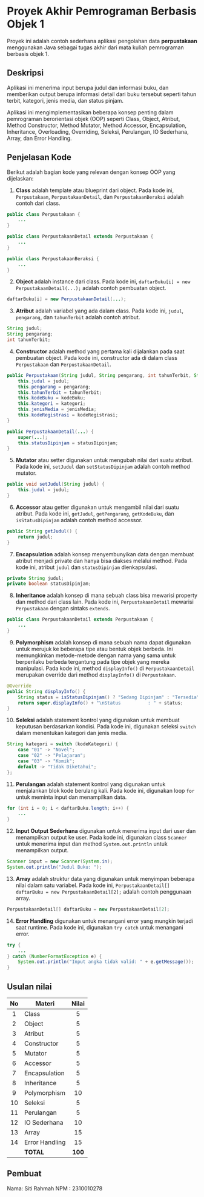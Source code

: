 # Proyek Akhir Pemrograman Berbasis Objek 1

Proyek ini adalah contoh sederhana aplikasi pengolahan data **perpustakaan** menggunakan Java sebagai tugas akhir dari mata kuliah pemrograman berbasis objek 1.

## Deskripsi

Aplikasi ini menerima input berupa judul dan informasi buku, dan memberikan output berupa informasi detail dari buku tersebut seperti tahun terbit, kategori, jenis media, dan status pinjam.

Aplikasi ini mengimplementasikan beberapa konsep penting dalam pemrograman berorientasi objek (OOP) seperti Class, Object, Atribut, Method Constructor, Method Mutator, Method Accessor, Encapsulation, Inheritance, Overloading, Overriding, Seleksi, Perulangan, IO Sederhana, Array, dan Error Handling.

## Penjelasan Kode

Berikut adalah bagian kode yang relevan dengan konsep OOP yang dijelaskan:

1. **Class** adalah template atau blueprint dari object. Pada kode ini, `Perpustakaan`, `PerpustakaanDetail`, dan `PerpustakaanBeraksi` adalah contoh dari class.

```java
public class Perpustakaan {
    ...
}

public class PerpustakaanDetail extends Perpustakaan {
    ...
}

public class PerpustakaanBeraksi {
    ...
}
```

2. **Object** adalah instance dari class. Pada kode ini, `daftarBuku[i] = new PerpustakaanDetail(...);` adalah contoh pembuatan object.

```java
daftarBuku[i] = new PerpustakaanDetail(...);
```

3. **Atribut** adalah variabel yang ada dalam class. Pada kode ini, `judul`, `pengarang`, dan `tahunTerbit` adalah contoh atribut.

```java
String judul;
String pengarang;
int tahunTerbit;
```

4. **Constructor** adalah method yang pertama kali dijalankan pada saat pembuatan object. Pada kode ini, constructor ada di dalam class `Perpustakaan` dan `PerpustakaanDetail`.

```java
public Perpustakaan(String judul, String pengarang, int tahunTerbit, String kodeBuku, String kategori, String jenisMedia, String kodeRegistrasi) {
    this.judul = judul;
    this.pengarang = pengarang;
    this.tahunTerbit = tahunTerbit;
    this.kodeBuku = kodeBuku;
    this.kategori = kategori;
    this.jenisMedia = jenisMedia;
    this.kodeRegistrasi = kodeRegistrasi;
}

public PerpustakaanDetail(...) {
    super(...);
    this.statusDipinjam = statusDipinjam;
}
```

5. **Mutator** atau setter digunakan untuk mengubah nilai dari suatu atribut. Pada kode ini, `setJudul` dan `setStatusDipinjam` adalah contoh method mutator.

```java
public void setJudul(String judul) {
    this.judul = judul;
}
```

6. **Accessor** atau getter digunakan untuk mengambil nilai dari suatu atribut. Pada kode ini, `getJudul`, `getPengarang`, `getKodeBuku`, dan `isStatusDipinjam` adalah contoh method accessor.

```java
public String getJudul() {
    return judul;
}
```

7. **Encapsulation** adalah konsep menyembunyikan data dengan membuat atribut menjadi private dan hanya bisa diakses melalui method. Pada kode ini, atribut `judul` dan `statusDipinjam` dienkapsulasi.

```java
private String judul;
private boolean statusDipinjam;
```

8. **Inheritance** adalah konsep di mana sebuah class bisa mewarisi property dan method dari class lain. Pada kode ini, `PerpustakaanDetail` mewarisi `Perpustakaan` dengan sintaks `extends`.

```java
public class PerpustakaanDetail extends Perpustakaan {
    ...
}
```

9. **Polymorphism** adalah konsep di mana sebuah nama dapat digunakan untuk merujuk ke beberapa tipe atau bentuk objek berbeda. Ini memungkinkan metode-metode dengan nama yang sama untuk berperilaku berbeda tergantung pada tipe objek yang mereka manipulasi. Pada kode ini, method `displayInfo()` di `PerpustakaanDetail` merupakan override dari method `displayInfo()` di `Perpustakaan`.

```java
@Override
public String displayInfo() {
    String status = isStatusDipinjam() ? "Sedang Dipinjam" : "Tersedia";
    return super.displayInfo() + "\nStatus          : " + status;
}
```

10. **Seleksi** adalah statement kontrol yang digunakan untuk membuat keputusan berdasarkan kondisi. Pada kode ini, digunakan seleksi `switch` dalam menentukan kategori dan jenis media.

```java
String kategori = switch (kodeKategori) {
    case "01" -> "Novel";
    case "02" -> "Pelajaran";
    case "03" -> "Komik";
    default -> "Tidak Diketahui";
};
```

11. **Perulangan** adalah statement kontrol yang digunakan untuk menjalankan blok kode berulang kali. Pada kode ini, digunakan loop `for` untuk meminta input dan menampilkan data.

```java
for (int i = 0; i < daftarBuku.length; i++) {
    ...
}
```

12. **Input Output Sederhana** digunakan untuk menerima input dari user dan menampilkan output ke user. Pada kode ini, digunakan class `Scanner` untuk menerima input dan method `System.out.println` untuk menampilkan output.

```java
Scanner input = new Scanner(System.in);
System.out.println("Judul Buku: ");
```

13. **Array** adalah struktur data yang digunakan untuk menyimpan beberapa nilai dalam satu variabel. Pada kode ini, `PerpustakaanDetail[] daftarBuku = new PerpustakaanDetail[2];` adalah contoh penggunaan array.

```java
PerpustakaanDetail[] daftarBuku = new PerpustakaanDetail[2];
```

14. **Error Handling** digunakan untuk menangani error yang mungkin terjadi saat runtime. Pada kode ini, digunakan `try catch` untuk menangani error.

```java
try {
    ...
} catch (NumberFormatException e) {
    System.out.println("Input angka tidak valid: " + e.getMessage());
}
```

## Usulan nilai

|  No | Materi         |  Nilai  |
| :-: | -------------- | :-----: |
|  1  | Class          |    5    |
|  2  | Object         |    5    |
|  3  | Atribut        |    5    |
|  4  | Constructor    |    5    |
|  5  | Mutator        |    5    |
|  6  | Accessor       |    5    |
|  7  | Encapsulation  |    5    |
|  8  | Inheritance    |    5    |
|  9  | Polymorphism   |    10   |
|  10 | Seleksi        |    5    |
|  11 | Perulangan     |    5    |
|  12 | IO Sederhana   |    10   |
|  13 | Array          |    15   |
|  14 | Error Handling |    15   |
|     | **TOTAL**      | **100** |

## Pembuat

Nama: Siti Rahmah
NPM : 2310010278
